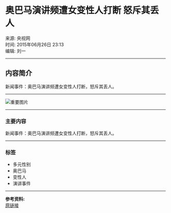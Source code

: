 # 奥巴马演讲频遭女变性人打断 怒斥其丢人

来源: 央视网  
时间: 2015年06月26日 23:13  
编辑: 刘一  

---

## 内容简介

新闻事件：奥巴马演讲频遭女变性人打断，怒斥其丢人。

---

![重要图片](//p4.img.cctvpic.com/photoAlbum/page/performance/img/2024/5/29/1716964589825_932.jpg)

---

### 主要内容

新闻事件：奥巴马演讲频遭女变性人打断，怒斥其丢人。

---

### 标签
- 多元性别
- 奥巴马
- 变性人
- 演讲事件

---

**参考资料:**  
[原链接](https://news.cctv.com/2015/06/26/VIDE1435331518653710.shtml)